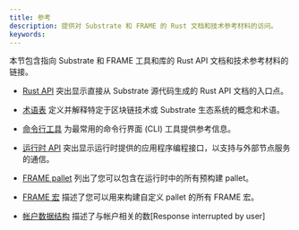 ```yaml
---
title: 参考
description: 提供对 Substrate 和 FRAME 的 Rust 文档和技术参考材料的访问。
keywords:
---
```


本节包含指向 Substrate 和 FRAME 工具和库的 Rust API 文档和技术参考材料的链接。

- [Rust API](/reference/rust-api/) 突出显示直接从 Substrate 源代码生成的 Rust API 文档的入口点。

- [术语表](/reference/glossary) 定义并解释特定于区块链技术或 Substrate 生态系统的概念和术语。

- [命令行工具](/reference/command-line-tools) 为最常用的命令行界面 (CLI) 工具提供参考信息。

- [运行时 API](/reference/runtime-apis/) 突出显示运行时提供的应用程序编程接口，以支持与外部节点服务的通信。

- [FRAME pallet](/reference/frame-pallets) 列出了您可以包含在运行时中的所有预构建 pallet。

- [FRAME 宏](/reference/frame-macros) 描述了您可以用来构建自定义 pallet 的所有 FRAME 宏。

- [帐户数据结构](/reference/account-data-structures/) 描述了与帐户相关的数[Response interrupted by user]
